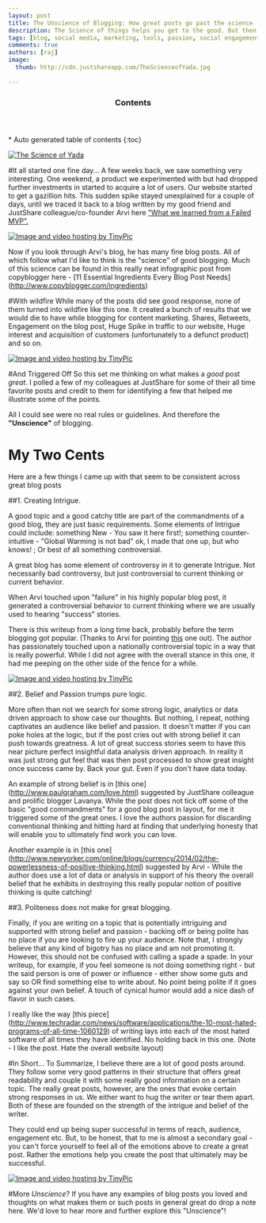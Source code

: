 ```yaml
---
layout: post
title: The Unscience of Blogging: How great posts go past the science 
description: The Science of things helps you get to the good. But then there's the great...
tags: [blog, social media, marketing, tools, passion, social engagement, social media monitoring, SEO, unscience, science] 
comments: true 
authors: [raj] 
image:
  thumb: http://cdn.justshareapp.com/TheScienceofYada.jpg
  
---
```


<section id="table-of-contents" class="toc">
	<header>
		<h3>Contents</h3>
	</header>
<div id="drawer" markdown="1">
*  Auto generated table of contents
{:toc}
</div>
</section><!-- /#table-of-contents -->


<a href="http://tinypic.com?ref=2l9h8vd" target="_blank" ><img src="http://i61.tinypic.com/2l9h8vd.png" border="0" alt="The Science of Yada"></a>

#It all started one fine day...
A few weeks back, we saw something very interesting. One weekend,  a product we experimented with but had dropped further investments in started to acquire a lot of users. Our website started to get a gazillion hits. This sudden spike stayed unexplained for a couple of days, until we traced it back to a blog written by my good friend and JustShare colleague/co-founder Arvi here ["What we learned from a Failed MVP".](arg0s.in/what-we-learnt-from-a-failed-mvp.html)

<a href="http://tinypic.com?ref=ir2x55" target="_blank"><img src="http://i62.tinypic.com/ir2x55.png" border="0" alt="Image and video hosting by TinyPic"></a>

Now if you look through Arvi's blog, he has many fine blog posts. All of which follow what I'd like to think is the "science" of good blogging. Much of this science can be found in this really neat infographic post from copyblogger here  - [11 Essential Ingredients Every Blog Post Needs] (http://www.copyblogger.com/ingredients)

#With wildfire
While many of the posts did see good response, none of them turned into wildfire like this one. It created a bunch of results that we would die to have while blogging for content marketing. Shares, Retweets, Engagement on the blog post, Huge Spike in traffic to our website, Huge interest and acquisition of customers (unfortunately to a defunct product) and so on. 

<a href="http://tinypic.com?ref=juuyrk" target="_blank"><img src="http://i60.tinypic.com/juuyrk.png" border="0" alt="Image and video hosting by TinyPic"></a>

#And Triggered Off
So this set me thinking on what makes a *good* post *great*. I polled a few of my colleagues at JustShare for some of their all time favorite posts and credit to them for identifying a few that helped me illustrate some of the points. 

All I could see were no real rules or guidelines. And therefore the **"Unscience"** of blogging.

# My Two Cents
Here are a few things I came up with that seem to be consistent across great blog posts

##1. Creating Intrigue.

 A good topic and a good catchy title are part of the commandments of a good blog, they are just basic requirements. Some elements of Intrigue could include: something New - You saw it here first!; something counter-intuitive - "Global Warming is not bad"  ok, I made that one up, but who knows! ; Or best of all something controversial.

A great blog has some element of controversy in it to generate Intrigue. Not necessarily bad controversy, but just controversial to current thinking or current behavior. 

When Arvi touched upon "failure" in his highly popular blog post,  it generated a controversial behavior to current thinking where we are usually used to hearing "success" stories.

There is this writeup from a long time back, probably before the term blogging got popular. (Thanks to Arvi for pointing [this](http://www.hindu.com/fline/fl1516/15160040.htm) one out). The author has passionately touched upon a nationally controversial topic in a way that is really powerful. While I did not agree with the overall stance in this one, it had me peeping on the other side of the fence for a while.

<a href="http://tinypic.com?ref=6ozl91" target="_blank"><img src="http://i59.tinypic.com/6ozl91.png" border="0" alt="Image and video hosting by TinyPic"></a>

##2. Belief and Passion trumps pure logic.  

More often than not we search for some strong logic, analytics or data driven approach to show case our thoughts. But nothing, I repeat, nothing captivates an audience like belief and passion. It doesn't matter if you can poke holes at the logic, but if the post cries out with strong belief it can push towards greatness. A lot of great success stories seem to have this near picture perfect insightful data analysis driven approach. In reality it was just strong gut feel that was then post processed to show great insight once success came by. Back your gut. Even if you don't have data today.

An example of strong belief is in [this one] (http://www.paulgraham.com/love.html) suggested by JustShare colleague and prolific blogger Lavanya.  While the post does not tick off some of the basic "good commandments" for a good blog post in layout, for me it triggered some of the great ones. I love the authors passion for discarding conventional thinking and hitting hard at finding that underlying honesty that will enable you to ultimately find work you can love.

Another example is in [this one] (http://www.newyorker.com/online/blogs/currency/2014/02/the-powerlessness-of-positive-thinking.html) suggested by Arvi -  While the author does use a lot of data or analysis in support of his theory the overall belief that he exhibits in destroying this really popular notion of positive thinking is quite catching!

##3. Politeness does not make for great blogging. 

Finally, if you are writing on a topic that is potentially intriguing and supported with strong belief and passion - backing off or being polite has no place if you are looking to fire up your audience. Note that,  I strongly believe that any kind of bigotry has no place and am not promoting it. However, this should not be confused with calling a spade a spade. In your writeup, for example,  if you feel someone is not doing something right - but the said person is one of power or influence - either show some guts and say so OR find something else to write about. No point being polite if it goes against your own belief. A touch of cynical humor would add a nice dash of flavor in such cases.

I really like the way [this piece] (http://www.techradar.com/news/software/applications/the-10-most-hated-programs-of-all-time-1060129) of writing lays into each of the most hated software of all times they have identified. No holding back in this one. (Note - I like the post. Hate the overall website layout)

#In Short...
To Summarize, I believe there are a lot of good posts around. They follow some very good patterns in their structure that offers great readability and couple it with some really good information on a certain topic. The really great posts, however, are the ones that evoke certain strong responses in us. We either want to hug the writer or tear them apart. Both of these are founded on the strength of the intrigue and belief of the writer. 

They could end up being super successful in terms of reach, audience, engagement etc. But, to be honest, that to me is almost a secondary goal - you can't force yourself to feel all of the emotions above to create a great post. Rather the emotions help you create the post that ultimately may be successful.

<a href="http://tinypic.com?ref=286ztiu" target="_blank"><img src="http://i62.tinypic.com/286ztiu.png" border="0" alt="Image and video hosting by TinyPic"></a>

#More *Unscience*?
If you have any examples of blog posts you loved and thoughts on what makes them or such posts in general great do drop a note here. We'd love to hear more and further explore this "Unscience"!

